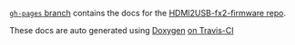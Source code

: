 [`gh-pages` branch](https://github.com/timvideos/HDMI2USB-fx2-firmware/tree/gh-pages)
contains the docs for the
[HDMI2USB-fx2-firmware repo](https://github.com/timvideos/HDMI2USB-fx2-firmware).

These docs are auto generated using
[Doxygen](http://www.doxygen.org/)
[on Travis-CI](https://travis-ci.org/timvideos/HDMI2USB-fx2-firmware)

